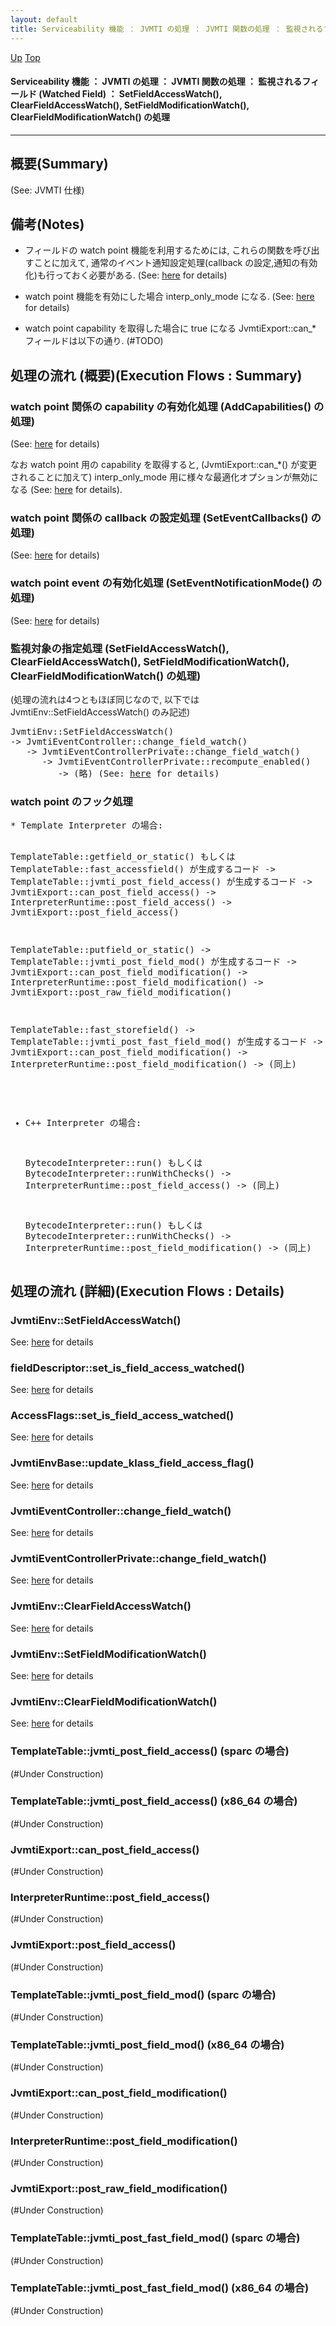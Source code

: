 ```yaml
---
layout: default
title: Serviceability 機能 ： JVMTI の処理 ： JVMTI 関数の処理 ： 監視されるフィールド (Watched Field) ： SetFieldAccessWatch(), ClearFieldAccessWatch(), SetFieldModificationWatch(), ClearFieldModificationWatch() の処理  
---
```

[Up](no-MaF_wEn.html) [Top](../index.html)

#### Serviceability 機能 ： JVMTI の処理 ： JVMTI 関数の処理 ： 監視されるフィールド (Watched Field) ： SetFieldAccessWatch(), ClearFieldAccessWatch(), SetFieldModificationWatch(), ClearFieldModificationWatch() の処理  

--- 
## 概要(Summary)
(See: JVMTI 仕様)

## 備考(Notes)
* フィールドの watch point 機能を利用するためには,
  これらの関数を呼び出すことに加えて,
  通常のイベント通知設定処理(callback の設定,通知の有効化)も行っておく必要がある. (See: [here](no2935C7Z.html) for details)

* watch point 機能を有効にした場合 interp_only_mode になる. (See: [here](no3059eFS.html) for details)

* watch point capability を取得した場合に true になる JvmtiExport::can_* フィールドは以下の通り. (#TODO)


## 処理の流れ (概要)(Execution Flows : Summary)
### watch point 関係の capability の有効化処理 (AddCapabilities() の処理)
(See: [here](no2935trw.html) for details)

なお watch point 用の capability を取得すると,
(JvmtiExport::can_*() が変更されることに加えて)
interp_only_mode 用に様々な最適化オプションが無効になる (See: [here](no3059eFS.html) for details).

### watch point 関係の callback の設定処理 (SetEventCallbacks() の処理)
(See: [here](no2935C7Z.html) for details)

### watch point event の有効化処理 (SetEventNotificationMode() の処理)
(See: [here](no2935C7Z.html) for details)

### 監視対象の指定処理 (SetFieldAccessWatch(), ClearFieldAccessWatch(), SetFieldModificationWatch(), ClearFieldModificationWatch() の処理)
(処理の流れは4つともほぼ同じなので, 以下では JvmtiEnv::SetFieldAccessWatch() のみ記述)

<div class="flow-abst"><pre>
JvmtiEnv::SetFieldAccessWatch()
-&gt; JvmtiEventController::change_field_watch()
   -&gt; JvmtiEventControllerPrivate::change_field_watch()
      -&gt; JvmtiEventControllerPrivate::recompute_enabled()
         -&gt; (略) (See: <a href="no2935C7Z.html">here</a> for details)
</pre></div>

### watch point のフック処理
<div class="flow-abst"><pre>
* Template Interpreter の場合:

  TemplateTable::getfield_or_static() もしくは TemplateTable::fast_accessfield() が生成するコード
  -&gt; TemplateTable::jvmti_post_field_access() が生成するコード
     -&gt; JvmtiExport::can_post_field_access()
     -&gt; InterpreterRuntime::post_field_access()
        -&gt; JvmtiExport::post_field_access()

  TemplateTable::putfield_or_static()
  -&gt; TemplateTable::jvmti_post_field_mod() が生成するコード
     -&gt; JvmtiExport::can_post_field_modification()
     -&gt; InterpreterRuntime::post_field_modification()
        -&gt; JvmtiExport::post_raw_field_modification()

  TemplateTable::fast_storefield()
  -&gt; TemplateTable::jvmti_post_fast_field_mod() が生成するコード
     -&gt; JvmtiExport::can_post_field_modification()
     -&gt; InterpreterRuntime::post_field_modification()
        -&gt; (同上)

* C++ Interpreter の場合:

  BytecodeInterpreter::run() もしくは BytecodeInterpreter::runWithChecks()
  -&gt; InterpreterRuntime::post_field_access()
     -&gt; (同上)

  BytecodeInterpreter::run() もしくは BytecodeInterpreter::runWithChecks()
  -&gt; InterpreterRuntime::post_field_modification()
     -&gt; (同上)
</pre></div>


## 処理の流れ (詳細)(Execution Flows : Details)
### JvmtiEnv::SetFieldAccessWatch()
See: [here](no2935bJV.html) for details
### fieldDescriptor::set_is_field_access_watched()
See: [here](no2935Pyt.html) for details
### AccessFlags::set_is_field_access_watched()
See: [here](no2935c8z.html) for details
### JvmtiEnvBase::update_klass_field_access_flag()
See: [here](no2935oaP.html) for details
### JvmtiEventController::change_field_watch()
See: [here](no2935OGD.html) for details
### JvmtiEventControllerPrivate::change_field_watch()
See: [here](no2935bQJ.html) for details

### JvmtiEnv::ClearFieldAccessWatch()
See: [here](no2935oTb.html) for details
### JvmtiEnv::SetFieldModificationWatch()
See: [here](no29351dh.html) for details
### JvmtiEnv::ClearFieldModificationWatch()
See: [here](no2935Con.html) for details

### TemplateTable::jvmti_post_field_access() (sparc の場合)
(#Under Construction)
### TemplateTable::jvmti_post_field_access() (x86_64 の場合)
(#Under Construction)
### JvmtiExport::can_post_field_access()
(#Under Construction)
### InterpreterRuntime::post_field_access()
(#Under Construction)
### JvmtiExport::post_field_access()
(#Under Construction)

### TemplateTable::jvmti_post_field_mod() (sparc の場合)
(#Under Construction)
### TemplateTable::jvmti_post_field_mod() (x86_64 の場合)
(#Under Construction)
### JvmtiExport::can_post_field_modification()
(#Under Construction)
### InterpreterRuntime::post_field_modification()
(#Under Construction)
### JvmtiExport::post_raw_field_modification()
(#Under Construction)

### TemplateTable::jvmti_post_fast_field_mod() (sparc の場合)
(#Under Construction)
### TemplateTable::jvmti_post_fast_field_mod() (x86_64 の場合)
(#Under Construction)







